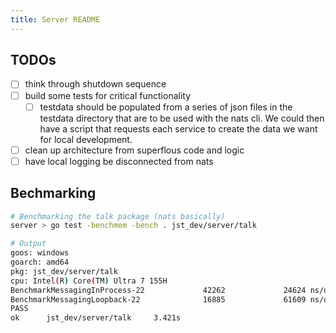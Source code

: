 ```yaml
---
title: Server README
---
```


## TODOs

- [ ] think through shutdown sequence
- [ ] build some tests for critical functionality
  - [ ] testdata should be populated from a series of json files in the testdata directory that are to be used with the nats cli. We could then have a script that requests each service to create the data we want for local development.
- [ ] clean up architecture from superflous code and logic
- [ ] have local logging be disconnected from nats

## Bechmarking

```sh
# Benchmarking the talk package (nats basically)
server > go test -benchmem -bench . jst_dev/server/talk

# Output
goos: windows
goarch: amd64
pkg: jst_dev/server/talk
cpu: Intel(R) Core(TM) Ultra 7 155H
BenchmarkMessagingInProcess-22             42262             24624 ns/op            1649 B/op             29 allocs/op
BenchmarkMessagingLoopback-22              16885             61609 ns/op            1396 B/op             25 allocs/op
PASS
ok      jst_dev/server/talk     3.421s
```

